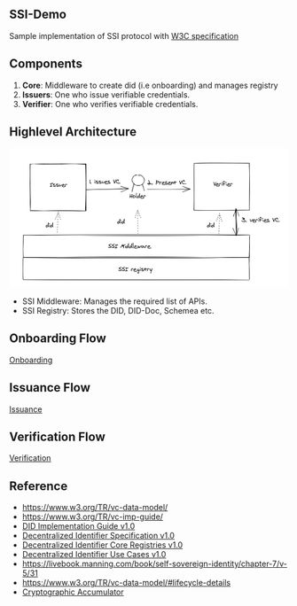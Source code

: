 ## SSI-Demo

Sample implementation of SSI protocol with [W3C specification](https://www.w3.org/TR/did-core/)

## Components

1. **Core**: Middleware to create did (i.e onboarding) and manages registry
2. **Issuers**: One who issue verifiable credentials.
3. **Verifier**: One who verifies verifiable credentials.

## Highlevel Architecture

![img](docs/architecture.png)

- SSI Middleware: Manages the required list of APIs.
- SSI Registry: Stores the DID, DID-Doc, Schemea etc.

## Onboarding Flow

[Onboarding](ssi-infa/README.md)

## Issuance Flow

[Issuance](issuer/README.md)

## Verification Flow

[Verification](issuer/README.md)

## Reference

- https://www.w3.org/TR/vc-data-model/ 
- https://www.w3.org/TR/vc-imp-guide/ 
- [DID Implementation Guide v1.0](https://github.com/w3c/did-imp-guide)
- [Decentralized Identifier Specification v1.0](https://github.com/w3c/did-core)
- [Decentralized Identifier Core Registries v1.0](https://github.com/w3c/did-spec-registries)
- [Decentralized Identifier Use Cases v1.0](https://github.com/w3c/did-use-cases)
- https://livebook.manning.com/book/self-sovereign-identity/chapter-7/v-5/31
- https://www.w3.org/TR/vc-data-model/#lifecycle-details
- [Cryptographic Accumulator](https://medium.com/@aurelcode/cryptographic-accumulators-da3aa4561d77)